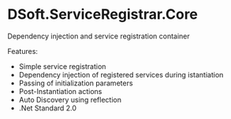 # DSoft.ServiceRegistrar.Core

Dependency injection and service registration container

Features:

- Simple service registration
- Dependency injection of registered services during istantiation
- Passing of initialization parameters
- Post-Instantiation actions 
- Auto Discovery using reflection
- .Net Standard 2.0 
